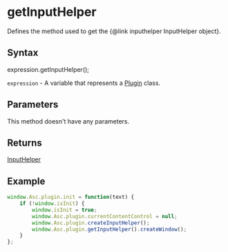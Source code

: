 # getInputHelper

Defines the method used to get the &#123;@link inputhelper InputHelper object&#125;.

## Syntax

expression.getInputHelper();

`expression` - A variable that represents a [Plugin](../Plugin.md) class.

## Parameters

This method doesn't have any parameters.

## Returns

[InputHelper](../../InputHelper/InputHelper.md)

## Example

```javascript
window.Asc.plugin.init = function(text) {
    if (!window.isInit) {
        window.isInit = true;
        window.Asc.plugin.currentContentControl = null;
        window.Asc.plugin.createInputHelper();
        window.Asc.plugin.getInputHelper().createWindow();
    }
};
```
